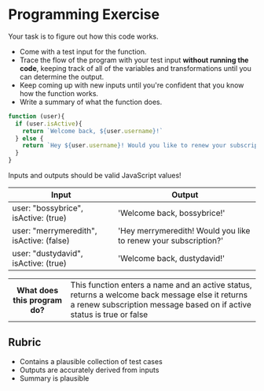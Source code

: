 # Programming Exercise

Your task is to figure out how this code works.

* Come with a test input for the function.
* Trace the flow of the program with your test input **without running the code**, keeping track of all of the variables and transformations until you can determine the output.
* Keep coming up with new inputs until you're confident that you know how the function works.
* Write a summary of what the function does.

```js
function (user){
  if (user.isActive){
    return `Welcome back, ${user.username}!`
  } else {
    return `Hey ${user.username}! Would you like to renew your subscription?`
  }
}
```

Inputs and outputs should be valid JavaScript values!

| Input | Output |
| ----- | ------ |
|user: "bossybrice", isActive: (true)          | 'Welcome back, bossybrice!'       | 
|user: "merrymeredith", isActive: (false)      | 'Hey merrymeredith! Would you like to renew your subscription?'      | 
|user: "dustydavid", isActive: (true)          | 'Welcome back, dustydavid!'       | 

<table>
  <tr>
    <th>What does this program do?</th>
    <td>This function enters a name and an active status, returns a welcome back message else it returns a renew subscription message based on if active status is true or false</td>
  </tr>
</table>

## Rubric

* Contains a plausible collection of test cases
* Outputs are accurately derived from inputs
* Summary is plausible
